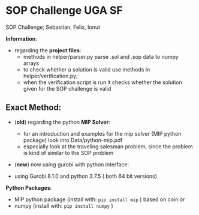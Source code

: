 # SOP Challenge UGA SF

SOP Challenge; Sebastian, Felix, Ionut

**Information**:

* regarding the **project files**:
  * methods in helper/parser.py parse .sol and .sop data to numpy arrays
  * to check whether a solution is valid use methods in helper/verification.py;
  * when the verification script is run it checks whether the solution given for the SOP challenge is valid

## Exact Method:

* (**old**) regarding the python **MIP Solver**:
  * for an introduction and examples for the mip solver (MIP python package) look into Data/python-mip.pdf
  * especially look at the traveling salesman problem, since the problem is kind of similar to the SOP problem
  
* (**new**) now using gurobi with python interface:
 * using Gurobi 8.1.0 and python 3.7.5 ( both 64 bit versions)
 
  
 

**Python Packages**:

* MIP python package (install with: `pip install mip` ) based on coin or
* numpy (install with: `pip install numpy` )
